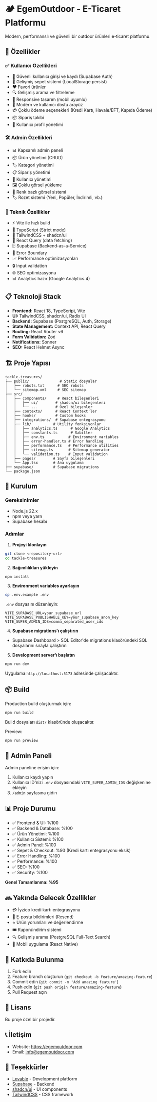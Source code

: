 # 🏕️ EgemOutdoor - E-Ticaret Platformu

Modern, performanslı ve güvenli bir outdoor ürünleri e-ticaret platformu.

## 🚀 Özellikler

### ✅ Kullanıcı Özellikleri
- 🔐 Güvenli kullanıcı girişi ve kaydı (Supabase Auth)
- 🛒 Gelişmiş sepet sistemi (LocalStorage persist)
- ❤️ Favori ürünler
- 🔍 Gelişmiş arama ve filtreleme
- 📱 Responsive tasarım (mobil uyumlu)
- 🎨 Modern ve kullanıcı dostu arayüz
- 💳 Çoklu ödeme seçenekleri (Kredi Kartı, Havale/EFT, Kapıda Ödeme)
- 📦 Sipariş takibi
- 👤 Kullanıcı profil yönetimi

### 🛠️ Admin Özellikleri
- 📊 Kapsamlı admin paneli
- 📦 Ürün yönetimi (CRUD)
- 🏷️ Kategori yönetimi
- 📋 Sipariş yönetimi
- 👥 Kullanıcı yönetimi
- 🖼️ Çoklu görsel yükleme
- 🎨 Renk bazlı görsel sistemi
- 🏷️ Rozet sistemi (Yeni, Popüler, İndirimli, vb.)

### 🔧 Teknik Özellikler
- ⚡ Vite ile hızlı build
- 🎯 TypeScript (Strict mode)
- 🎨 TailwindCSS + shadcn/ui
- 🔄 React Query (data fetching)
- 🗄️ Supabase (Backend-as-a-Service)
- 🚦 Error Boundary
- 📈 Performance optimizasyonları
- 🔒 Input validation
- 🌐 SEO optimizasyonu
- 📊 Analytics hazır (Google Analytics 4)

## 📋 Teknoloji Stack

- **Frontend:** React 18, TypeScript, Vite
- **UI:** TailwindCSS, shadcn/ui, Radix UI
- **Backend:** Supabase (PostgreSQL, Auth, Storage)
- **State Management:** Context API, React Query
- **Routing:** React Router v6
- **Form Validation:** Zod
- **Notifications:** Sonner
- **SEO:** React Helmet Async

## 🏗️ Proje Yapısı

```
tackle-treasures/
├── public/              # Static dosyalar
│   ├── robots.txt      # SEO robots
│   └── sitemap.xml     # SEO sitemap
├── src/
│   ├── components/     # React bileşenleri
│   │   ├── ui/        # shadcn/ui bileşenleri
│   │   └── ...        # Özel bileşenler
│   ├── contexts/      # React Context'ler
│   ├── hooks/         # Custom hooks
│   ├── integrations/  # Supabase entegrasyonu
│   ├── lib/          # Utility fonksiyonlar
│   │   ├── analytics.ts      # Google Analytics
│   │   ├── constants.ts      # Sabitler
│   │   ├── env.ts           # Environment variables
│   │   ├── error-handler.ts # Error handling
│   │   ├── performance.ts   # Performance utilities
│   │   ├── sitemap.ts       # Sitemap generator
│   │   └── validation.ts    # Input validation
│   ├── pages/        # Sayfa bileşenleri
│   └── App.tsx       # Ana uygulama
├── supabase/         # Supabase migrations
└── package.json
```

## 🚀 Kurulum

### Gereksinimler
- Node.js 22.x
- npm veya yarn
- Supabase hesabı

### Adımlar

1. **Projeyi klonlayın**
```bash
git clone <repository-url>
cd tackle-treasures
```

2. **Bağımlılıkları yükleyin**
```bash
npm install
```

3. **Environment variables ayarlayın**
```bash
cp .env.example .env
```

`.env` dosyasını düzenleyin:
```env
VITE_SUPABASE_URL=your_supabase_url
VITE_SUPABASE_PUBLISHABLE_KEY=your_supabase_anon_key
VITE_SUPER_ADMIN_IDS=comma_separated_user_ids
```

4. **Supabase migrations'ı çalıştırın**
- Supabase Dashboard > SQL Editor'de migrations klasöründeki SQL dosyalarını sırayla çalıştırın

5. **Development server'ı başlatın**
```bash
npm run dev
```

Uygulama `http://localhost:5173` adresinde çalışacaktır.

## 📦 Build

Production build oluşturmak için:
```bash
npm run build
```

Build dosyaları `dist/` klasöründe oluşacaktır.

Preview:
```bash
npm run preview
```

## 🔐 Admin Paneli

Admin paneline erişim için:
1. Kullanıcı kaydı yapın
2. Kullanıcı ID'nizi `.env` dosyasındaki `VITE_SUPER_ADMIN_IDS` değişkenine ekleyin
3. `/admin` sayfasına gidin

## 📊 Proje Durumu

- ✅ Frontend & UI: %100
- ✅ Backend & Database: %100
- ✅ Ürün Yönetimi: %100
- ✅ Kullanıcı Sistemi: %100
- ✅ Admin Panel: %100
- ✅ Sepet & Checkout: %90 (Kredi kartı entegrasyonu eksik)
- ✅ Error Handling: %100
- ✅ Performance: %100
- ✅ SEO: %100
- ✅ Security: %100

**Genel Tamamlanma: %95**

## 🔜 Yakında Gelecek Özellikler

- 💳 İyzico kredi kartı entegrasyonu
- 📧 E-posta bildirimleri (Resend)
- ⭐ Ürün yorumları ve değerlendirme
- 🎟️ Kupon/indirim sistemi
- 🔍 Gelişmiş arama (PostgreSQL Full-Text Search)
- 📱 Mobil uygulama (React Native)

## 🤝 Katkıda Bulunma

1. Fork edin
2. Feature branch oluşturun (`git checkout -b feature/amazing-feature`)
3. Commit edin (`git commit -m 'Add amazing feature'`)
4. Push edin (`git push origin feature/amazing-feature`)
5. Pull Request açın

## 📝 Lisans

Bu proje özel bir projedir.

## 📞 İletişim

- Website: https://egemoutdoor.com
- Email: info@egemoutdoor.com

## 🙏 Teşekkürler

- [Lovable](https://lovable.dev) - Development platform
- [Supabase](https://supabase.com) - Backend
- [shadcn/ui](https://ui.shadcn.com) - UI components
- [TailwindCSS](https://tailwindcss.com) - CSS framework
